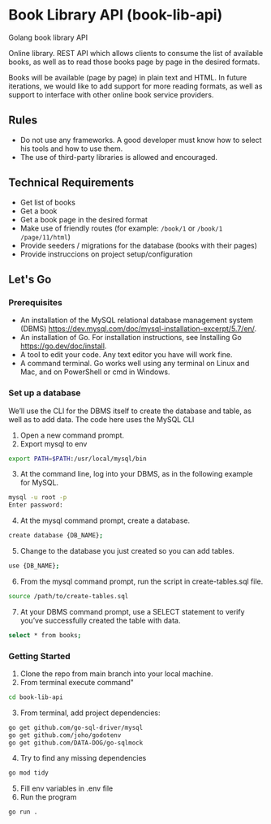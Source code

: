 # Book Library API (book-lib-api)
Golang book library API

Online library. REST API which allows clients to consume the list of available books, as well as to read those books page by page in the desired formats.

Books will be available (page by page) in plain text and HTML. In future iterations, we would like to add support for more reading formats, as well as support to interface with other online book service providers.  

## Rules

- Do not use any frameworks. A good developer must know how to select his tools and how to use them.
- The use of third-party libraries is allowed and encouraged.

## Technical Requirements 

- Get list of books
- Get a book
- Get a book page in the desired format
- Make use of friendly routes (for example: `/book/1` or `/book/1 /page/11/html`)
- Provide seeders / migrations for the database (books with their pages)
- Provide instruccions on project setup/configuration

## Let's Go

### Prerequisites

- An installation of the MySQL relational database management system (DBMS) https://dev.mysql.com/doc/mysql-installation-excerpt/5.7/en/.
- An installation of Go. For installation instructions, see Installing Go https://go.dev/doc/install.
- A tool to edit your code. Any text editor you have will work fine.
- A command terminal. Go works well using any terminal on Linux and Mac, and on PowerShell or cmd in Windows.

### Set up a database

We’ll use the CLI for the DBMS itself to create the database and table, as well as to add data.
The code here uses the MySQL CLI
1. Open a new command prompt.
2. Export mysql to env
```bash
export PATH=$PATH:/usr/local/mysql/bin
```
3. At the command line, log into your DBMS, as in the following example for MySQL.
```bash
mysql -u root -p
Enter password:
```
4. At the mysql command prompt, create a database.
```bash
create database {DB_NAME};
```
5. Change to the database you just created so you can add tables.
```bash
use {DB_NAME};
```
6. From the mysql command prompt, run the script in create-tables.sql file.
```bash
source /path/to/create-tables.sql
```
7. At your DBMS command prompt, use a SELECT statement to verify you’ve successfully created the table with data.
```bash
select * from books;
```

### Getting Started

1. Clone the repo from main branch into your local machine.
2. From terminal execute command"
```bash
cd book-lib-api
```
3. From terminal, add project dependencies:
```bash
go get github.com/go-sql-driver/mysql
go get github.com/joho/godotenv
go get github.com/DATA-DOG/go-sqlmock
```
4. Try to find any missing dependencies
```bash
go mod tidy
```
5. Fill env variables in .env file 
6. Run the program
```bash
go run .
```

